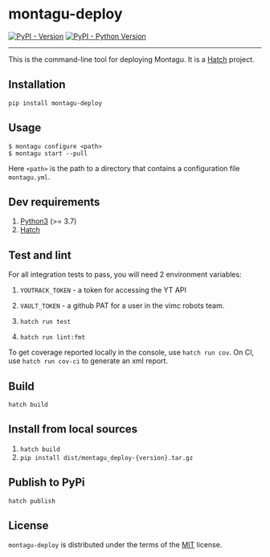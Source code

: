 # montagu-deploy

[![PyPI - Version](https://img.shields.io/pypi/v/montagu-deploy.svg)](https://pypi.org/project/montagu-deploy)
[![PyPI - Python Version](https://img.shields.io/pypi/pyversions/montagu-deploy.svg)](https://pypi.org/project/montagu-deploy)

-----

This is the command-line tool for deploying Montagu. It is a [Hatch](https://hatch.pypa.io/latest/install/) project.

## Installation

```console
pip install montagu-deploy
```

## Usage

```
$ montagu configure <path>
$ montagu start --pull
```

Here `<path>` is the path to a directory that contains a configuration file `montagu.yml`.

## Dev requirements

1. [Python3](https://www.python.org/downloads/) (>= 3.7)
2. [Hatch](https://hatch.pypa.io/latest/install/)

## Test and lint

For all integration tests to pass, you will need 2 environment variables:
1. `YOUTRACK_TOKEN` - a token for accessing the YT API
2. `VAULT_TOKEN` - a github PAT for a user in the vimc robots team.

1. `hatch run test`
2. `hatch run lint:fmt`

To get coverage reported locally in the console, use `hatch run cov`. 
On CI, use `hatch run cov-ci` to generate an xml report.

## Build

```console
hatch build
```

## Install from local sources

1. `hatch build`
2. `pip install dist/montagu_deploy-{version}.tar.gz`

## Publish to PyPi

```console
hatch publish
```

## License

`montagu-deploy` is distributed under the terms of the [MIT](https://spdx.org/licenses/MIT.html) license.

